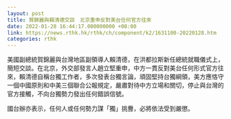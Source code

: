 ```yaml
---
layout: post
title: 賀錦麗與賴清德交談　北京重申反對美台任何官方往來
date: 2022-01-28 16:44:17.000000000 +08:00
link: https://news.rthk.hk/rthk/ch/component/k2/1631100-20220128.htm
categories: rthk
---
```


美國副總統賀錦麗與台灣地區副領導人賴清德，在洪都拉斯新任總統就職儀式上，簡短交談。在北京，外交部發言人趙立堅重申，中方一貫反對美台任何形式官方往來，賴清德自稱台獨工作者，多次發表台獨言論，頑固堅持台獨綱領，美方應恪守一個中國原則和中美三個聯合公報規定，嚴肅對待中方立場和關切，停止與台灣的官方接觸，不向台獨勢力發出任何錯誤信號。 

國台辦亦表示，任何人或任何勢力謀「獨」挑釁，必將依法受到嚴懲。
